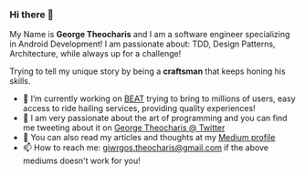 ### Hi there 👋

My Name is **George Theocharis** and I am a software engineer specializing in Android Development! 
I am passionate about: TDD, Design Patterns, Architecture, while always up for a challenge! 

Trying to tell my unique story by being a **craftsman** that keeps honing his skills.

- 🔭  I’m currently working on [BEAT]("https://thebeat.co") trying to bring to millions of users, easy access to ride hailing services, providing quality experiences!
- 💬  I am very passionate about the art of programming and you can find me tweeting about it on <a href="https://twitter.com/G_Theocharis?ref_src=twsrc%5Etfw" class="twitter-follow-button" data-show-count="false">George Theocharis @ Twitter</a><script async src="https://platform.twitter.com/widgets.js" charset="utf-8"></script>
-  🌱 You can also read my articles and thoughts at my [Medium profile]("https://link.medium.com/CmHldk69Z7") 
- 📫 How to reach me: giwrgos.theocharis@gmail.com if the above mediums doesn't work for you!
